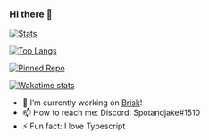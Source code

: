 ### Hi there 👋

[![Stats](https://github-readme-stats.vercel.app/api?username=Spotandjake&show_icons=true&theme=algolia)](https://github.com/Spotandjake)

[![Top Langs](https://github-readme-stats.vercel.app/api/top-langs/?username=Spotandjake&theme=algolia&langs_count=8)](https://github.com/Spotandjake)

[![Pinned Repo](https://github-readme-stats.vercel.app/api/pin/?username=Spotandjake&repo=Brisk&theme=algolia)](https://github.com/Spotandjake/Brisk)

[![Wakatime stats](https://github-readme-stats.vercel.app/api/wakatime?username=Spotandjake&theme=algolia&v=2)](https://github.com/Spotandjake)

- 🔭 I’m currently working on [Brisk](https://github.com/spotandjake/Brisk)!
- 📫 How to reach me: Discord: Spotandjake#1510
- ⚡ Fun fact: I love Typescript
